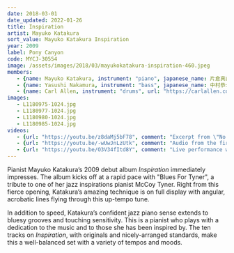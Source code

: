 ```yaml
---
date: 2018-03-01
date_updated: 2022-01-26
title: Inspiration
artist: Mayuko Katakura
sort_value: Mayuko Katakura Inspiration
year: 2009
label: Pony Canyon
code: MYCJ-30554
image: /assets/images/2018/03/mayukokatakura-inspiration-460.jpeg
members:
   - {name: Mayuko Katakura, instrument: "piano", japanese_name: 片倉真由子, url: "https://ameblo.jp/mayukokatakura/"}
   - {name: Yasushi Nakamura, instrument: "bass", japanese_name: 中村恭士, url: "https://www.yasushinakamurabass.com/"}
   - {name: Carl Allen, instrument: "drums", url: "https://carlallen.com/"}
images:
   - L1180975-1024.jpg
   - L1180977-1024.jpg
   - L1180980-1024.jpg
   - L1180985-1024.jpg
videos: 
   - {url: "https://youtu.be/z8daMj5bF78", comment: "Excerpt from \"No Blues\", the fourth track on this album"}
   - {url: "https://youtu.be/-wUwJnLzUtk", comment: "Audio from the first track on this album, \"Blues For Tyner\""}
   - {url: "https://youtu.be/O3V34fItd8Y", comment: "Live performance with Mayuko Katakura playing \"Linden Blvd\" with the Kiyoshi Kitakawa trio"}
---
```

Pianist Mayuko Katakura’s 2009 debut album *Inspiration* immediately impresses. The album kicks off at a rapid pace with "Blues For Tyner", a tribute to one of her jazz inspirations pianist McCoy Tyner. Right from this fierce opening, Katakura’s amazing technique is on full display with angular, acrobatic lines flying through this up-tempo tune.

In addition to speed, Katakura’s confident jazz piano sense extends to bluesy grooves and touching sensitivity. This is a pianist who plays with a dedication to the music and to those she has been inspired by. The ten tracks on *Inspiration*, with originals and nicely-arranged standards, make this a well-balanced set with a variety of tempos and moods.
